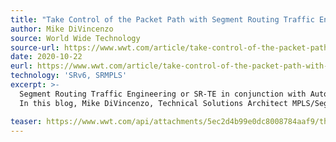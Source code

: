 ```yaml
---
title: "Take Control of the Packet Path with Segment Routing Traffic Engineering"
author: Mike DiVincenzo
source: World Wide Technology
source-url: https://www.wwt.com/article/take-control-of-the-packet-path-with-segment-routing-traffic-engineering
date: 2020-10-22
eurl: https://www.wwt.com/article/take-control-of-the-packet-path-with-segment-routing-traffic-engineering
technology: 'SRv6, SRMPLS'
excerpt: >-
  Segment Routing Traffic Engineering or SR-TE in conjunction with Automated Steering dramatically simplifies the Traffic Engineering configuration model and eliminates the RSVP soft state requirement, in favor of a Source Packet Routing model also known as SPRING.<br />
  In this blog, Mike DiVincenzo, Technical Solutions Architect MPLS/Segment Routing at WWT, decribes how Segment Routing Traffic Engineering drives scalability and network intelligence while improving capacity utilization and reducing costs.

teaser: https://www.wwt.com/api/attachments/5ec2d4b99e0dc8008784aaf9/thumbnail?width=1000
---
```

